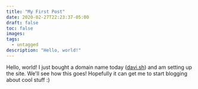 ```yaml
---
title: "My First Post"
date: 2020-02-27T22:23:37-05:00
draft: false
toc: false
images:
tags:
  - untagged
description: "Hello, world!"
---
```


Hello, world! I just bought a domain name today ([davi.sh](https://davi.sh)) and am setting up the site.
We'll see how this goes! Hopefully it can get me to start blogging about cool stuff :)
